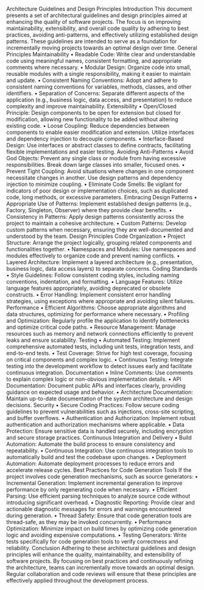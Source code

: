 Architecture Guidelines and Design Principles
Introduction
This document presents a set of architectural guidelines and design principles aimed at enhancing the quality of software projects. The focus is on improving maintainability, extensibility, and overall code quality by adhering to best practices, avoiding anti-patterns, and effectively utilizing established design patterns. These guidelines are intended to serve as a foundation for incrementally moving projects towards an optimal design over time.
General Principles
Maintainability
•	Readable Code: Write clear and understandable code using meaningful names, consistent formatting, and appropriate comments where necessary.
•	Modular Design: Organize code into small, reusable modules with a single responsibility, making it easier to maintain and update.
•	Consistent Naming Conventions: Adopt and adhere to consistent naming conventions for variables, methods, classes, and other identifiers.
•	Separation of Concerns: Separate different aspects of the application (e.g., business logic, data access, and presentation) to reduce complexity and improve maintainability.
Extensibility
•	Open/Closed Principle: Design components to be open for extension but closed for modification, allowing new functionality to be added without altering existing code.
•	Loose Coupling: Reduce dependencies between components to enable easier modification and extension. Utilize interfaces and dependency injection to decouple components.
•	Interface-Based Design: Use interfaces or abstract classes to define contracts, facilitating flexible implementations and easier testing.
Avoiding Anti-Patterns
•	Avoid God Objects: Prevent any single class or module from having excessive responsibilities. Break down large classes into smaller, focused ones.
•	Prevent Tight Coupling: Avoid situations where changes in one component necessitate changes in another. Use design patterns and dependency injection to minimize coupling.
•	Eliminate Code Smells: Be vigilant for indicators of poor design or implementation choices, such as duplicated code, long methods, or excessive parameters.
Embracing Design Patterns
•	Appropriate Use of Patterns: Implement established design patterns (e.g., Factory, Singleton, Observer) where they provide clear benefits.
•	Consistency in Patterns: Apply design patterns consistently across the project to maintain a cohesive architecture.
•	Custom Patterns: Develop custom patterns when necessary, ensuring they are well-documented and understood by the team.
Design Principles
Code Organization
•	Project Structure: Arrange the project logically, grouping related components and functionalities together.
•	Namespaces and Modules: Use namespaces and modules effectively to organize code and prevent naming conflicts.
•	Layered Architecture: Implement a layered architecture (e.g., presentation, business logic, data access layers) to separate concerns.
Coding Standards
•	Style Guidelines: Follow consistent coding styles, including naming conventions, indentation, and formatting.
•	Language Features: Utilize language features appropriately, avoiding deprecated or obsolete constructs.
•	Error Handling: Implement consistent error handling strategies, using exceptions where appropriate and avoiding silent failures.
Performance
•	Efficient Algorithms: Choose appropriate algorithms and data structures, optimizing for performance where necessary.
•	Profiling and Optimization: Regularly profile the application to identify bottlenecks and optimize critical code paths.
•	Resource Management: Manage resources such as memory and network connections efficiently to prevent leaks and ensure scalability.
Testing
•	Automated Testing: Implement comprehensive automated tests, including unit tests, integration tests, and end-to-end tests.
•	Test Coverage: Strive for high test coverage, focusing on critical components and complex logic.
•	Continuous Testing: Integrate testing into the development workflow to detect issues early and facilitate continuous integration.
Documentation
•	Inline Comments: Use comments to explain complex logic or non-obvious implementation details.
•	API Documentation: Document public APIs and interfaces clearly, providing guidance on expected usage and behavior.
•	Architecture Documentation: Maintain up-to-date documentation of the system architecture and design decisions.
Security
•	Secure Coding Practices: Follow secure coding guidelines to prevent vulnerabilities such as injections, cross-site scripting, and buffer overflows.
•	Authentication and Authorization: Implement robust authentication and authorization mechanisms where applicable.
•	Data Protection: Ensure sensitive data is handled securely, including encryption and secure storage practices.
Continuous Integration and Delivery
•	Build Automation: Automate the build process to ensure consistency and repeatability.
•	Continuous Integration: Use continuous integration tools to automatically build and test the codebase upon changes.
•	Deployment Automation: Automate deployment processes to reduce errors and accelerate release cycles.
Best Practices for Code Generation Tools
If the project involves code generation mechanisms, such as source generators:
•	Incremental Generation: Implement incremental generation to improve performance by only regenerating code when necessary.
•	Efficient Parsing: Use efficient parsing techniques to analyze source code without introducing significant overhead.
•	Diagnostic Reporting: Provide clear and actionable diagnostic messages for errors and warnings encountered during generation.
•	Thread Safety: Ensure that code generation tools are thread-safe, as they may be invoked concurrently.
•	Performance Optimization: Minimize impact on build times by optimizing code generation logic and avoiding expensive computations.
•	Testing Generators: Write tests specifically for code generation tools to verify correctness and reliability.
Conclusion
Adhering to these architectural guidelines and design principles will enhance the quality, maintainability, and extensibility of software projects. By focusing on best practices and continuously refining the architecture, teams can incrementally move towards an optimal design. Regular collaboration and code reviews will ensure that these principles are effectively applied throughout the development process.